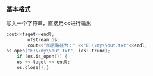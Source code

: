 ### 基本格式

写入一个字符串，直接用<<进行输出

```c++
cout<<taget<<endl;
	    ofstream os;   
	    cout<<"加密路径为：" <<"E:\\my\\out.txt"<<endl;
os.open("E:\\my\\out.txt", ios::trunc);
	if (os.is_open()) {	
	os << taget << endl;  
	os.close();}
```